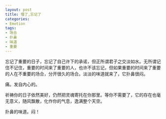 ```yaml
---
layout: post
title: 懵了,忘记了
categories:
- Emotion
tags:
- 场合
- 扑鼻
- 味道
- 重要
---
```


忘记了重要的日子，忘记了自己许下的承诺，但正所谓君子之交淡如水。无所谓记住不记住，重要的时间来了重要的人，也许不该忘记，但如果重要的时间来了重要的人在不重要的场合，分开很久的场合。淡淡的味道就来了，它扑鼻很闷。

痛。发自内心的。

祈祷你的日子依然美好，仍然把灵魂寄托在你那里。等你不需要了，它的存在也毫无意义，随风飘散，化作你的气息，逸满整个天空。


扑鼻的味道。闷！
